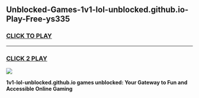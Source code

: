 
## Unblocked-Games-1v1-lol-unblocked.github.io-Play-Free-ys335
<h3>
<a href="https://premium76.site?title=1v1-lol-unblocked.github.io&ref=19M">CLICK TO PLAY</a></h3>
<hr>

<h3>
<a href="https://premium76.site?title=1v1-lol-unblocked.github.io&ref=19M">CLICK 2 PLAY</a>
  
</h3>

<a href="https://premium76.site?title=1v1-lol-unblocked.github.io&ref=19M"><img src="https://clearcache.store/games.png"></a>


**1v1-lol-unblocked.github.io games unblocked: Your Gateway to Fun and Accessible Online Gaming**
